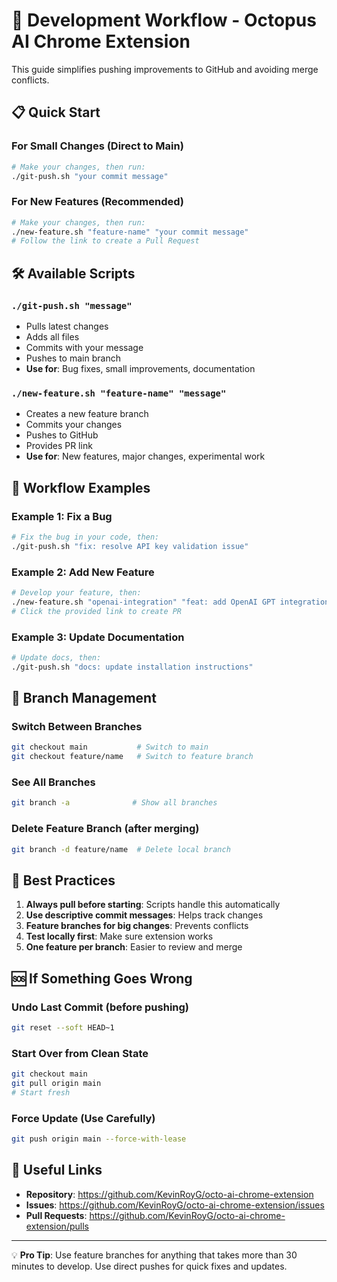 # 🚀 Development Workflow - Octopus AI Chrome Extension

This guide simplifies pushing improvements to GitHub and avoiding merge conflicts.

## 📋 Quick Start

### For Small Changes (Direct to Main)
```bash
# Make your changes, then run:
./git-push.sh "your commit message"
```

### For New Features (Recommended)
```bash
# Make your changes, then run:
./new-feature.sh "feature-name" "your commit message"
# Follow the link to create a Pull Request
```

## 🛠️ Available Scripts

### `./git-push.sh "message"`
- Pulls latest changes
- Adds all files
- Commits with your message
- Pushes to main branch
- **Use for**: Bug fixes, small improvements, documentation

### `./new-feature.sh "feature-name" "message"`  
- Creates a new feature branch
- Commits your changes
- Pushes to GitHub
- Provides PR link
- **Use for**: New features, major changes, experimental work

## 📖 Workflow Examples

### Example 1: Fix a Bug
```bash
# Fix the bug in your code, then:
./git-push.sh "fix: resolve API key validation issue"
```

### Example 2: Add New Feature
```bash
# Develop your feature, then:
./new-feature.sh "openai-integration" "feat: add OpenAI GPT integration"
# Click the provided link to create PR
```

### Example 3: Update Documentation
```bash
# Update docs, then:
./git-push.sh "docs: update installation instructions"
```

## 🔄 Branch Management

### Switch Between Branches
```bash
git checkout main           # Switch to main
git checkout feature/name   # Switch to feature branch
```

### See All Branches
```bash
git branch -a              # Show all branches
```

### Delete Feature Branch (after merging)
```bash
git branch -d feature/name  # Delete local branch
```

## 🎯 Best Practices

1. **Always pull before starting**: Scripts handle this automatically
2. **Use descriptive commit messages**: Helps track changes
3. **Feature branches for big changes**: Prevents conflicts
4. **Test locally first**: Make sure extension works
5. **One feature per branch**: Easier to review and merge

## 🆘 If Something Goes Wrong

### Undo Last Commit (before pushing)
```bash
git reset --soft HEAD~1
```

### Start Over from Clean State
```bash
git checkout main
git pull origin main
# Start fresh
```

### Force Update (Use Carefully)
```bash
git push origin main --force-with-lease
```

## 🔗 Useful Links

- **Repository**: https://github.com/KevinRoyG/octo-ai-chrome-extension
- **Issues**: https://github.com/KevinRoyG/octo-ai-chrome-extension/issues
- **Pull Requests**: https://github.com/KevinRoyG/octo-ai-chrome-extension/pulls

---

💡 **Pro Tip**: Use feature branches for anything that takes more than 30 minutes to develop. Use direct pushes for quick fixes and updates.